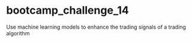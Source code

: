 # bootcamp_challenge_14
Use machine learning models to enhance the trading signals of a trading algorithm
